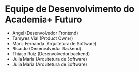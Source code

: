 # Equipe de Desenvolvimento do Academia+ Futuro 
 
- Angel (Desenvolvedor Frontend) 
- Tamyres Vial (Product Owner) 
- Maria Fernanda (Arquitetura de Software) 
- Ricardo (Desenvolvedor Backend) 
- Thiago Ruiz (Desenvolvedor backend) 
- Julia Maria (Arquitetura de Software) 
- Julia Maria (Arquitetura de Software) 

